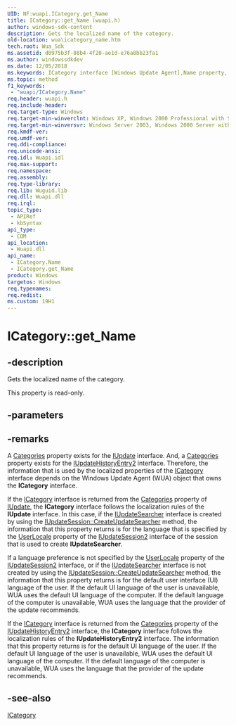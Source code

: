 ```yaml
---
UID: NF:wuapi.ICategory.get_Name
title: ICategory::get_Name (wuapi.h)
author: windows-sdk-content
description: Gets the localized name of the category.
old-location: wua\icategory_name.htm
tech.root: Wua_Sdk
ms.assetid: d0975b3f-88b4-4f20-ae1d-e76a8bb23fa1
ms.author: windowssdkdev
ms.date: 12/05/2018
ms.keywords: ICategory interface [Windows Update Agent],Name property, ICategory.Name, ICategory.get_Name, ICategory::Name, ICategory::get_Name, Name property [Windows Update Agent], Name property [Windows Update Agent],ICategory interface, get_Name, wua.icategory_name, wuapi/ICategory::Name, wuapi/ICategory::get_Name
ms.topic: method
f1_keywords: 
 - "wuapi/ICategory.Name"
req.header: wuapi.h
req.include-header: 
req.target-type: Windows
req.target-min-winverclnt: Windows XP, Windows 2000 Professional with SP3 [desktop apps only]
req.target-min-winversvr: Windows Server 2003, Windows 2000 Server with SP3 [desktop apps only]
req.kmdf-ver: 
req.umdf-ver: 
req.ddi-compliance: 
req.unicode-ansi: 
req.idl: Wuapi.idl
req.max-support: 
req.namespace: 
req.assembly: 
req.type-library: 
req.lib: Wuguid.lib
req.dll: Wuapi.dll
req.irql: 
topic_type:
 - APIRef
 - kbSyntax
api_type:
 - COM
api_location:
 - Wuapi.dll
api_name:
 - ICategory.Name
 - ICategory.get_Name
product: Windows
targetos: Windows
req.typenames: 
req.redist: 
ms.custom: 19H1
---
```


# ICategory::get_Name


## -description


Gets the localized name of the category.

This property is read-only.


## -parameters


## -remarks



A <a href="https://docs.microsoft.com/windows/desktop/api/wuapi/nf-wuapi-iupdate-get_categories">Categories</a> property exists for the <a href="https://docs.microsoft.com/windows/desktop/api/wuapi/nn-wuapi-iupdate">IUpdate</a> interface. And, a <a href="https://docs.microsoft.com/windows/desktop/api/wuapi/nf-wuapi-iupdatehistoryentry2-get_categories">Categories</a> property exists for the <a href="https://docs.microsoft.com/windows/desktop/api/wuapi/nn-wuapi-iupdatehistoryentry2">IUpdateHistoryEntry2</a> interface. Therefore, the information that is used by the localized properties of the <a href="https://docs.microsoft.com/windows/desktop/api/wuapi/nn-wuapi-icategory">ICategory</a> interface depends on the Windows Update Agent (WUA) object that owns the <b>ICategory</b> interface.

 If the <a href="https://docs.microsoft.com/windows/desktop/api/wuapi/nn-wuapi-icategory">ICategory</a> interface is returned from the <a href="https://docs.microsoft.com/windows/desktop/api/wuapi/nf-wuapi-iupdate-get_categories">Categories</a> property of <a href="https://docs.microsoft.com/windows/desktop/api/wuapi/nn-wuapi-iupdate">IUpdate</a>, the <b>ICategory</b> interface follows the localization rules of the <b>IUpdate</b> interface. In this case, if the <a href="https://docs.microsoft.com/windows/desktop/api/wuapi/nn-wuapi-iupdatesearcher">IUpdateSearcher</a> interface  is created by using the <a href="https://docs.microsoft.com/windows/desktop/api/wuapi/nf-wuapi-iupdatesession-createupdatesearcher">IUpdateSession::CreateUpdateSearcher</a> method, the information  that   this property returns is for the language that is specified by the <a href="https://docs.microsoft.com/windows/desktop/api/wuapi/nf-wuapi-iupdatesession2-get_userlocale">UserLocale</a> property of the <a href="https://docs.microsoft.com/windows/desktop/api/wuapi/nn-wuapi-iupdatesession2">IUpdateSession2</a> interface of the session that is used to create <b>IUpdateSearcher</b>.

If a language preference is not specified by the <a href="https://docs.microsoft.com/windows/desktop/api/wuapi/nf-wuapi-iupdatesession2-get_userlocale">UserLocale</a> property of the <a href="https://docs.microsoft.com/windows/desktop/api/wuapi/nn-wuapi-iupdatesession2">IUpdateSession2</a> interface, or if the <a href="https://docs.microsoft.com/windows/desktop/api/wuapi/nn-wuapi-iupdatesearcher">IUpdateSearcher</a> interface is not  created by using the <a href="https://docs.microsoft.com/windows/desktop/api/wuapi/nf-wuapi-iupdatesession-createupdatesearcher">IUpdateSession::CreateUpdateSearcher</a> method, the information  that   this property returns is for the default user interface (UI) language of the user. If the default UI language of the user is unavailable, WUA uses the default UI language of the computer.   If the default language of the computer is unavailable, WUA uses the language  that the provider of the  update recommends.

If the <a href="https://docs.microsoft.com/windows/desktop/api/wuapi/nn-wuapi-icategory">ICategory</a> interface is returned from the <a href="https://docs.microsoft.com/windows/desktop/api/wuapi/nf-wuapi-iupdatehistoryentry2-get_categories">Categories</a> property of the <a href="https://docs.microsoft.com/windows/desktop/api/wuapi/nn-wuapi-iupdatehistoryentry2">IUpdateHistoryEntry2</a> interface, the <b>ICategory</b> interface follows the localization rules of the <b>IUpdateHistoryEntry2</b> interface. The information  that   this property returns is for the default UI language of the user. If the default UI language of the user is unavailable, WUA uses the default UI language of the computer.   If the default language of the computer is unavailable, WUA uses the language  that the provider of the  update recommends.




## -see-also




<a href="https://docs.microsoft.com/windows/desktop/api/wuapi/nn-wuapi-icategory">ICategory</a>
 

 

